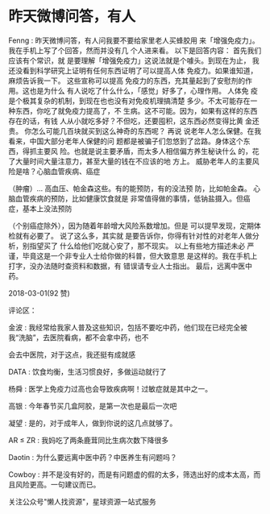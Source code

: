 # 昨天微博问答，有人

Fenng : 昨天微博问答，有人问我要不要给家里老人买蜂胶用 来「增强免疫力」。我在手机上写了个回答，然而并没有几 个人进来看。 以下是回答内容： 首先我们应该有个常识，就 是要理解「增强免疫力」这说法就是个噱头。到现在为止， 我还没看到科学研究上证明有任何东西证明了可以提高人体 免疫力。如果谁知道，麻烦告诉我一下。 这些宣称可以提高 免疫力的东西，充其量起到了安慰剂的作用。这也是为什么 有人说吃了什么什么，「感觉」好多了，心理作用。 人体免 疫是个极其复杂的机制，到现在也也没有对免疫机理搞清楚 多少。不太可能存在一种东西，你吃了就免疫力提高了，不 生病。这不可能。因为，如果有这样的东西存在的话，有钱 人从小就吃多好？不但吃，还要囤积，这东西必然变得比黄 金还贵。 你怎么可能几百块就买到这么神奇的东西呢？ 再说 说老年人怎么保健。在我看来，中国大部分老年人保健的问 题都是被骗子们忽悠到了岔路。身体这个东西，得抓主要风 险。也就是说主要矛盾，而太多人相信偏方养生秘诀什么 的，花了大量时间大量注意力，甚至大量的钱在不应该的地 方上。 威胁老年人的主要风险是啥？心脑血管疾病、癌症

（肿瘤）… 高血压、帕金森这些。有的能预防，有的没法预 防，比如帕金森。 心脑血管疾病的预防，比如健康饮食就是 非常值得做的事情，低钠盐摄入。但癌症，基本上没法预防

（个别癌症除外），因为随着年龄增大风险系数增加。但是 可以提早发现，定期体检就有必要了。 说了这么多，其实就 是要告诉你，你得有针对性的对老年人做分析，别指望买了 什么给他们吃就心安了，那不现实。 以上有些地方描述未必 严谨，毕竟这是一个非专业人士给你做的科普，但大致意思 是这样的。我在手机上打字，没办法随时查资料和数据，有 错误请专业人士指出。 最后，远离中医中药。

2018-03-01(92 赞)

评论区：

金波 : 我经常给我家人普及这些知识，包括不要吃中药，他们现在已经完全被我“洗脑”，去医院看病，都不会拿中药，也不

会去中医院，对于这点，我还挺有成就感

DATA : 饮食均衡，生活习惯良好，多做运动就行了

杨舜 : 医学上免疫力过高也会导致疾病啊！过敏症就是其中之一。

高银 : 今年春节买几盒阿胶，是第一次也是最后一次吧

凝望 : 是的，对于成年人，做到你说的这几点就够了。

AR ≤ ZR : 我妈吃了两条鹿茸同比生病次数下降很多

Daotin : 为什么要远离中医中药？中医养生有问题吗？

Cowboy : 并不是没有好的，而是有问题虚的假的太多，筛选出好的成本太高，而且风险更高。一句建议而已。

关注公众号"懒人找资源"，星球资源一站式服务